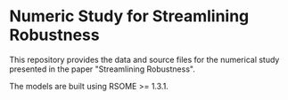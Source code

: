 # Numeric Study for Streamlining Robustness

This repository provides the data and source files for the numerical study presented in the paper "Streamlining Robustness". 

The models are built using RSOME >= 1.3.1.
